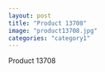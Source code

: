 ```yaml
---
layout: post
title: "Product 13708"
image: "product13708.jpg"
categories: "category1"
---
```

Product 13708
